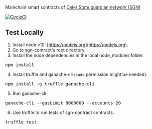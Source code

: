 Mainchain smart sontracts of [Celer State guardian network (SGN)](https://www.celer.network/docs/celercore/)

[![CircleCI](https://circleci.com/gh/celer-network/sgn-contract/tree/master.svg?style=svg)](https://circleci.com/gh/celer-network/sgn-contract/tree/master)

## Test Locally
1. Install node v10: [https://nodejs.org](https://nodejs.org).
2. Go to sgn-contract's root directory. 
3. Install the node dependencies in the local node_modules folder. 
<pre>
npm install
</pre> 
4. Install truffle and ganache-cli (`sudo` permission might be needed). 
<pre>
npm install -g truffle ganache-cli
</pre> 
5. Run ganache-cli
<pre>
ganache-cli --gasLimit 8000000 --accounts 20
</pre>
6. Use truffle to run tests of sgn-contract contracts. 
<pre>
truffle test
</pre> 
